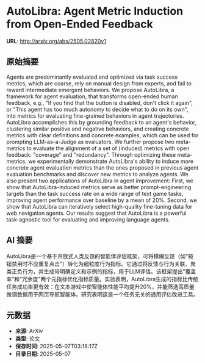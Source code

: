 # AutoLibra: Agent Metric Induction from Open-Ended Feedback

**URL**: http://arxiv.org/abs/2505.02820v1

## 原始摘要

Agents are predominantly evaluated and optimized via task success metrics,
which are coarse, rely on manual design from experts, and fail to reward
intermediate emergent behaviors. We propose AutoLibra, a framework for agent
evaluation, that transforms open-ended human feedback, e.g., "If you find that
the button is disabled, don't click it again", or "This agent has too much
autonomy to decide what to do on its own", into metrics for evaluating
fine-grained behaviors in agent trajectories. AutoLibra accomplishes this by
grounding feedback to an agent's behavior, clustering similar positive and
negative behaviors, and creating concrete metrics with clear definitions and
concrete examples, which can be used for prompting LLM-as-a-Judge as
evaluators. We further propose two meta-metrics to evaluate the alignment of a
set of (induced) metrics with open feedback: "coverage" and "redundancy".
Through optimizing these meta-metrics, we experimentally demonstrate
AutoLibra's ability to induce more concrete agent evaluation metrics than the
ones proposed in previous agent evaluation benchmarks and discover new metrics
to analyze agents. We also present two applications of AutoLibra in agent
improvement: First, we show that AutoLibra-induced metrics serve as better
prompt-engineering targets than the task success rate on a wide range of text
game tasks, improving agent performance over baseline by a mean of 20%. Second,
we show that AutoLibra can iteratively select high-quality fine-tuning data for
web navigation agents. Our results suggest that AutoLibra is a powerful
task-agnostic tool for evaluating and improving language agents.


## AI 摘要

AutoLibra是一个基于开放式人类反馈的智能体评估框架，可将模糊反馈（如"按钮禁用时不应重复点击"）转化为细粒度行为指标。它通过将反馈与行为关联、聚类正负行为，并生成带明确定义和示例的指标，用于LLM评估。该框架提出"覆盖率"和"冗余度"两个元指标优化指标质量。实验表明，AutoLibra生成的指标比传统任务成功率更有效：在文本游戏中使智能体性能平均提升20%，并能筛选高质量微调数据用于网页导航智能体。研究表明这是一个任务无关的通用评估改进工具。

## 元数据

- **来源**: ArXiv
- **类型**: 论文
- **保存时间**: 2025-05-07T03:18:17Z
- **目录日期**: 2025-05-07
